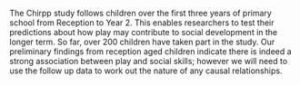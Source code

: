 The Chirpp study follows children over the first three years of primary school from Reception to Year 2. This enables researchers to test their predictions about how play may contribute to social development in the longer term. So far, over 200 children have taken part in the study.  Our preliminary findings from reception aged children indicate there is indeed a strong association between play and social skills; however we will need to use the follow up data to work out the nature of any causal relationships.
